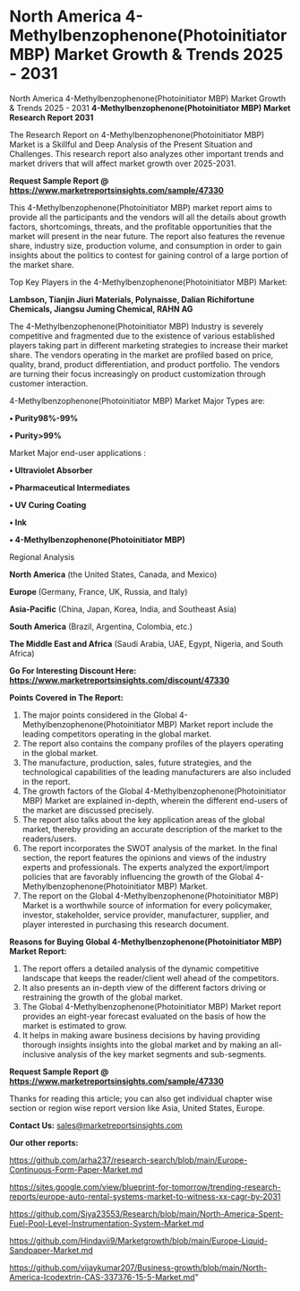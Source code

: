 # North America 4-Methylbenzophenone(Photoinitiator MBP) Market Growth & Trends 2025 - 2031
 North America 4-Methylbenzophenone(Photoinitiator MBP) Market Growth & Trends 2025 - 2031
<strong>4-Methylbenzophenone(Photoinitiator MBP) Market Research Report 2031</strong>

The Research Report on 4-Methylbenzophenone(Photoinitiator MBP) Market is a Skillful and Deep Analysis of the Present Situation and Challenges. This research report also analyzes other important trends and market drivers that will affect market growth over 2025-2031.

<strong>Request Sample Report @ <a href=https://www.marketreportsinsights.com/sample/47330>https://www.marketreportsinsights.com/sample/47330</a></strong>

This 4-Methylbenzophenone(Photoinitiator MBP) market report aims to provide all the participants and the vendors will all the details about growth factors, shortcomings, threats, and the profitable opportunities that the market will present in the near future. The report also features the revenue share, industry size, production volume, and consumption in order to gain insights about the politics to contest for gaining control of a large portion of the market share.

Top Key Players in the 4-Methylbenzophenone(Photoinitiator MBP) Market:

<strong>Lambson, Tianjin Jiuri Materials, Polynaisse, Dalian Richifortune Chemicals, Jiangsu Juming Chemical, RAHN AG</strong>

The 4-Methylbenzophenone(Photoinitiator MBP) Industry is severely competitive and fragmented due to the existence of various established players taking part in different marketing strategies to increase their market share. The vendors operating in the market are profiled based on price, quality, brand, product differentiation, and product portfolio. The vendors are turning their focus increasingly on product customization through customer interaction.

4-Methylbenzophenone(Photoinitiator MBP) Market Major Types are:

<strong>•  Purity98%-99%

•  Purity>99%</strong>

Market Major end-user applications :

<strong>•  Ultraviolet Absorber

•  Pharmaceutical Intermediates

•  UV Curing Coating

•  Ink

•  4-Methylbenzophenone(Photoinitiator MBP)</strong>

Regional Analysis

</u><strong><b>North America</b></strong> (the United States, Canada, and Mexico)

<strong><b>Europe </b></strong>(Germany, France, UK, Russia, and Italy)

<strong><b>Asia-Pacific</b></strong> (China, Japan, Korea, India, and Southeast Asia)

<strong><b>South America</b></strong> (Brazil, Argentina, Colombia, etc.)

<strong><b>The Middle East and Africa</b></strong> (Saudi Arabia, UAE, Egypt, Nigeria, and South Africa)

<strong>Go For Interesting Discount Here: <a href=https://www.marketreportsinsights.com/discount/47330>https://www.marketreportsinsights.com/discount/47330</a></strong>

<strong>Points Covered in The Report:</strong>
<ol>
  <li>The major points considered in the Global 4-Methylbenzophenone(Photoinitiator MBP) Market report include the leading competitors operating in the global market.</li>
  <li>The report also contains the company profiles of the players operating in the global market.</li>
  <li>The manufacture, production, sales, future strategies, and the technological capabilities of the leading manufacturers are also included in the report.</li>
  <li>The growth factors of the Global 4-Methylbenzophenone(Photoinitiator MBP) Market are explained in-depth, wherein the different end-users of the market are discussed precisely.</li>
  <li>The report also talks about the key application areas of the global market, thereby providing an accurate description of the market to the readers/users.</li>
  <li>The report incorporates the SWOT analysis of the market. In the final section, the report features the opinions and views of the industry experts and professionals. The experts analyzed the export/import policies that are favorably influencing the growth of the Global 4-Methylbenzophenone(Photoinitiator MBP) Market.</li>
  <li>The report on the Global 4-Methylbenzophenone(Photoinitiator MBP) Market is a worthwhile source of information for every policymaker, investor, stakeholder, service provider, manufacturer, supplier, and player interested in purchasing this research document.</li>
</ol>
<strong>Reasons for Buying Global 4-Methylbenzophenone(Photoinitiator MBP) Market Report:</strong>

<ol>
  <li>The report offers a detailed analysis of the dynamic competitive landscape that keeps the reader/client well ahead of the competitors.</li>
  <li>It also presents an in-depth view of the different factors driving or restraining the growth of the global market.</li>
  <li>The Global 4-Methylbenzophenone(Photoinitiator MBP) Market report provides an eight-year forecast evaluated on the basis of how the market is estimated to grow.</li>
  <li>It helps in making aware business decisions by having providing thorough insights insights into the global market and by making an all-inclusive analysis of the key market segments and sub-segments.</li>
</ol>
<strong>Request Sample Report @ <a href=https://www.marketreportsinsights.com/sample/47330>https://www.marketreportsinsights.com/sample/47330</a></strong>


Thanks for reading this article; you can also get individual chapter wise section or region wise report version like Asia, United States, Europe.

<strong>Contact Us:</strong>
sales@marketreportsinsights.com

<strong>Our other reports:</strong>

<a href=https://github.com/arha237/research-search/blob/main/Europe-Continuous-Form-Paper-Market.md>https://github.com/arha237/research-search/blob/main/Europe-Continuous-Form-Paper-Market.md</a>

<a href=https://sites.google.com/view/blueprint-for-tomorrow/trending-research-reports/europe-auto-rental-systems-market-to-witness-xx-cagr-by-2031>https://sites.google.com/view/blueprint-for-tomorrow/trending-research-reports/europe-auto-rental-systems-market-to-witness-xx-cagr-by-2031</a>

<a href=https://github.com/Siya23553/Research/blob/main/North-America-Spent-Fuel-Pool-Level-Instrumentation-System-Market.md>https://github.com/Siya23553/Research/blob/main/North-America-Spent-Fuel-Pool-Level-Instrumentation-System-Market.md</a>

<a href=https://github.com/Hindavii9/Marketgrowth/blob/main/Europe-Liquid-Sandpaper-Market.md>https://github.com/Hindavii9/Marketgrowth/blob/main/Europe-Liquid-Sandpaper-Market.md</a>

<a href=https://github.com/vijaykumar207/Business-growth/blob/main/North-America-Icodextrin-CAS-337376-15-5-Market.md>https://github.com/vijaykumar207/Business-growth/blob/main/North-America-Icodextrin-CAS-337376-15-5-Market.md</a>"
